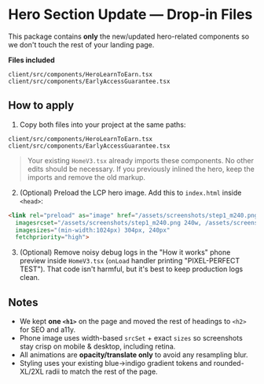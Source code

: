# Hero Section Update — Drop-in Files

This package contains **only** the new/updated hero-related components so we don't touch the rest of your landing page.

**Files included**
```
client/src/components/HeroLearnToEarn.tsx
client/src/components/EarlyAccessGuarantee.tsx
```

## How to apply

1) Copy both files into your project at the same paths:
```
client/src/components/HeroLearnToEarn.tsx
client/src/components/EarlyAccessGuarantee.tsx
```

> Your existing `HomeV3.tsx` already imports these components. No other edits should be necessary. If you previously inlined the hero, keep the imports and remove the old markup.

2) (Optional) Preload the LCP hero image. Add this to `index.html` inside `<head>`:

```html
<link rel="preload" as="image" href="/assets/screenshots/step1_m240.png"
  imagesrcset="/assets/screenshots/step1_m240.png 240w, /assets/screenshots/step1_m480.png 480w, /assets/screenshots/step1_s304.png 304w, /assets/screenshots/step1_s608.png 608w"
  imagesizes="(min-width:1024px) 304px, 240px"
  fetchpriority="high">
```

3) (Optional) Remove noisy debug logs in the "How it works" phone preview inside `HomeV3.tsx` (`onLoad` handler printing "PIXEL-PERFECT TEST"). That code isn't harmful, but it's best to keep production logs clean.

## Notes

- We kept **one `<h1>`** on the page and moved the rest of headings to `<h2>` for SEO and a11y.
- Phone image uses width-based `srcSet` + exact `sizes` so screenshots stay crisp on mobile & desktop, including retina.
- All animations are **opacity/translate only** to avoid any resampling blur.
- Styling uses your existing blue→indigo gradient tokens and rounded-XL/2XL radii to match the rest of the page.

